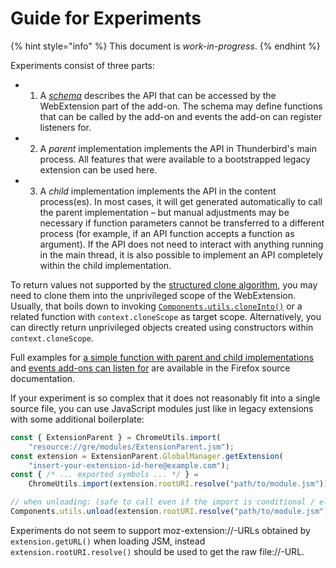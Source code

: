 # Guide for Experiments

{% hint style="info" %}
This document is _work-in-progress_.
{% endhint %}

Experiments consist of three parts: 

* 1. A [_schema_](https://firefox-source-docs.mozilla.org/toolkit/components/extensions/webextensions/schema.html) describes the API that can be accessed by the WebExtension part of the add-on. The schema may define functions that can be called by the add-on and events the add-on can register listeners for. 
* 2. A _parent_ implementation implements the API in Thunderbird's main process. All features that were available to a bootstrapped legacy extension can be used here. 
* 3. A _child_ implementation implements the API in the content process\(es\). In most cases, it will get generated automatically to call the parent implementation – but manual adjustments may be necessary if function parameters cannot be transferred to a different process \(for example, if an API function accepts a function as argument\). If the API does not need to interact with anything running in the main thread, it is also possible to implement an API completely within the child implementation.

To return values not supported by the [structured clone algorithm](https://developer.mozilla.org/en-US/docs/Web/API/Web_Workers_API/Structured_clone_algorithm), you may need to clone them into the unprivileged scope of the WebExtension. Usually, that boils down to invoking [`Components.utils.cloneInto()`](https://developer.mozilla.org/en-US/docs/Mozilla/Tech/XPCOM/Language_Bindings/Components.utils.cloneInto) or a related function with `context.cloneScope` as target scope. Alternatively, you can directly return unprivileged objects created using constructors within `context.cloneScope`.

Full examples for [a simple function with parent and child implementations](https://firefox-source-docs.mozilla.org/toolkit/components/extensions/webextensions/functions.html) and [events add-ons can listen for](https://firefox-source-docs.mozilla.org/toolkit/components/extensions/webextensions/events.html) are available in the Firefox source documentation.

If your experiment is so complex that it does not reasonably fit into a single source file, you can use JavaScript modules just like in legacy extensions with some additional boilerplate:

```javascript
const { ExtensionParent } = ChromeUtils.import(
    "resource://gre/modules/ExtensionParent.jsm");
const extension = ExtensionParent.GlobalManager.getExtension(
    "insert-your-extension-id-here@example.com");
const { /* ... exported symbols ... */ } =
    ChromeUtils.import(extension.rootURI.resolve("path/to/module.jsm"));

// when unloading: (safe to call even if the import is conditional / elsewhere!)
Components.utils.unload(extension.rootURI.resolve("path/to/module.jsm"));
```

Experiments do not seem to support moz-extension://-URLs obtained by `extension.getURL()` when loading JSM, instead `extension.rootURI.resolve()` should be used to get the raw file://-URL.

